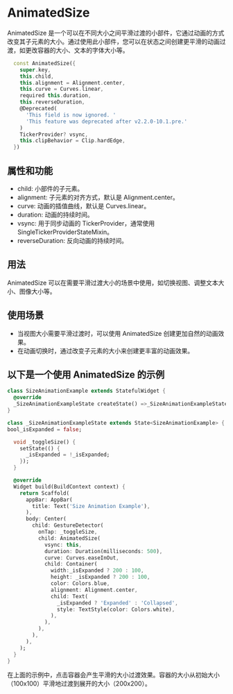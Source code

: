 # AnimatedSize

AnimatedSize 是一个可以在不同大小之间平滑过渡的小部件，它通过动画的方式改变其子元素的大小。通过使用此小部件，您可以在状态之间创建更平滑的动画过渡，如更改容器的大小、文本的字体大小等。

```dart
  const AnimatedSize({
    super.key,
    this.child,
    this.alignment = Alignment.center,
    this.curve = Curves.linear,
    required this.duration,
    this.reverseDuration,
    @Deprecated(
      'This field is now ignored. '
      'This feature was deprecated after v2.2.0-10.1.pre.'
    )
    TickerProvider? vsync,
    this.clipBehavior = Clip.hardEdge,
  }) 
```

## 属性和功能

- child: 小部件的子元素。
- alignment: 子元素的对齐方式，默认是 Alignment.center。
- curve: 动画的插值曲线，默认是 Curves.linear。
- duration: 动画的持续时间。
- vsync: 用于同步动画的 TickerProvider，通常使用 SingleTickerProviderStateMixin。
- reverseDuration: 反向动画的持续时间。

## 用法

AnimatedSize 可以在需要平滑过渡大小的场景中使用，如切换视图、调整文本大小、图像大小等。

## 使用场景

- 当视图大小需要平滑过渡时，可以使用 AnimatedSize 创建更加自然的动画效果。
- 在动画切换时，通过改变子元素的大小来创建更丰富的动画效果。

## 以下是一个使用 AnimatedSize 的示例

```dart
class SizeAnimationExample extends StatefulWidget {
  @override
  _SizeAnimationExampleState createState() =>_SizeAnimationExampleState();
}

class _SizeAnimationExampleState extends State<SizeAnimationExample> {
bool_isExpanded = false;

  void _toggleSize() {
    setState(() {
      _isExpanded = !_isExpanded;
    });
  }

  @override
  Widget build(BuildContext context) {
    return Scaffold(
      appBar: AppBar(
        title: Text('Size Animation Example'),
      ),
      body: Center(
        child: GestureDetector(
          onTap: _toggleSize,
          child: AnimatedSize(
            vsync: this,
            duration: Duration(milliseconds: 500),
            curve: Curves.easeInOut,
            child: Container(
              width:_isExpanded ? 200 : 100,
              height: _isExpanded ? 200 : 100,
              color: Colors.blue,
              alignment: Alignment.center,
              child: Text(
                _isExpanded ? 'Expanded' : 'Collapsed',
                style: TextStyle(color: Colors.white),
              ),
            ),
          ),
        ),
      ),
    );
  }
}
```

在上面的示例中，点击容器会产生平滑的大小过渡效果。容器的大小从初始大小（100x100）平滑地过渡到展开的大小（200x200）。
